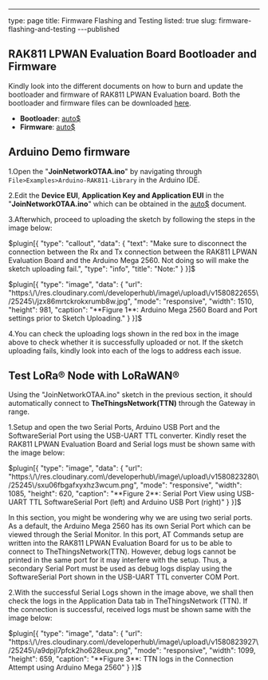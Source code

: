 ---
type: page
title: Firmware Flashing and Testing
listed: true
slug: firmware-flashing-and-testing
---published

## RAK811 LPWAN Evaluation Board Bootloader and Firmware

Kindly look into the different documents on how to burn and update the bootloader and firmware of RAK811 LPWAN Evaluation board. Both the bootloader and firmware files can be downloaded [here](https://downloads.rakwireless.com/en/LoRa/WisNode/Firmware/).

- **Bootloader**: [auto$](/rak811-lora-evaluation-board/burning-the-bootloader-into-the-device)
- **Firmware**: [auto$](/rak811-lora-evaluation-board/upgrading-the-firmware)

## Arduino Demo firmware

1.Open the "**JoinNetworkOTAA.ino**" by navigating through `File>Examples>Arduino-RAK811-Library` in the Arduino IDE.

2.Edit the **Device EUI**, **Application Key and Application EUI** in the "**JoinNetworkOTAA.ino**" which can be obtained in the [auto$](/rak811-lora-evaluation-board/connecting-to-the-things-network--ttn-) document.

3.Afterwhich, proceed to uploading the sketch by following the steps in the image below:

$plugin[{
    "type": "callout",
    "data": {
        "text": "Make sure to disconnect the connection between the Rx and Tx connection between the RAK811 LPWAN Evaluation Board and the Arduino Mega 2560. Not doing so will make the sketch uploading fail.",
        "type": "info",
        "title": "Note:"
    }
}]$

$plugin[{
    "type": "image",
    "data": {
        "url": "https:\/\/res.cloudinary.com\/developerhub\/image\/upload\/v1580822655\/25245\/jzx86mrtckrokxrumb8w.jpg",
        "mode": "responsive",
        "width": 1510,
        "height": 981,
        "caption": "**Figure 1**: Arduino Mega 2560 Board and Port settings prior to Sketch Uploading."
    }
}]$

4.You can check the uploading logs shown in the red box in the image above to check whether it is successfully uploaded or not. If the sketch uploading fails, kindly look into each of the logs to address each issue.

## Test LoRa® Node with LoRaWAN®

Using the "JoinNetworkOTAA.ino" sketch in the previous section, it should automatically connect to **TheThingsNetwork(TTN)** through the Gateway in range.

1.Setup and open the two Serial Ports, Arduino USB Port and the SoftwareSerial Port using the USB-UART TTL converter. Kindly reset the RAK811 LPWAN Evaluation Board and Serial logs must be shown same with the image below:

$plugin[{
    "type": "image",
    "data": {
        "url": "https:\/\/res.cloudinary.com\/developerhub\/image\/upload\/v1580823280\/25245\/sxu06fbgafxyxhz3wcum.png",
        "mode": "responsive",
        "width": 1085,
        "height": 620,
        "caption": "**Figure 2**: Serial Port View using USB-UART TTL SoftwareSerial Port (left) and Arduino USB Port (right)"
    }
}]$

In this section, you might be wondering why we are using two serial ports. As a default, the Arduino Mega 2560 has its own Serial Port which can be viewed through the Serial Monitor. In this port, AT Commands setup are written into the RAK811 LPWAN Evaluation Board for us to be able to connect to TheThingsNetwork(TTN). However, debug logs cannot be printed in the same port for it may interfere with the setup. Thus, a secondary Serial Port must be used as debug logs display using the SoftwareSerial Port shown in the USB-UART TTL converter COM Port. 

2.With the successful Serial Logs shown in the image above, we shall then check the logs in the Application Data tab in TheThingsNetwork (TTN). If the connection is successful, received logs must be shown same with the image below:

$plugin[{
    "type": "image",
    "data": {
        "url": "https:\/\/res.cloudinary.com\/developerhub\/image\/upload\/v1580823927\/25245\/a9dpjl7pfck2ho628eux.png",
        "mode": "responsive",
        "width": 1099,
        "height": 659,
        "caption": "**Figure 3**: TTN logs in the Connection Attempt using Arduino Mega 2560"
    }
}]$

